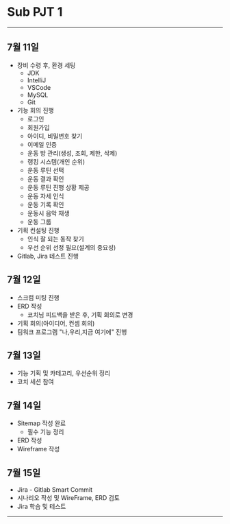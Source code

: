 # Sub PJT 1
---
## 7월 11일
- 장비 수령 후, 환경 세팅
    - JDK
    - IntelliJ
    - VSCode
    - MySQL
    - Git
- 기능 회의 진행
    - 로그인
    - 회원가입
    - 아이디, 비밀번호 찾기
    - 이메일 인증
    - 운동 방 관리(생성, 조회, 제한, 삭제)
    - 랭킹 시스템(개인 순위)
    - 운동 루틴 선택
    - 운동 결과 확인
    - 운동 루틴 진행 상황 제공
    - 운동 자세 인식
    - 운동 기록 확인
    - 운동시 음악 재생
    - 운동 그룹
- 기획 컨설팅 진행
    - 인식 잘 되는 동작 찾기
    - 우선 순위 선정 필요(설계의 중요성)
- Gitlab, Jira 테스트 진행

## 7월 12일
- 스크럼 미팅 진행
- ERD 작성
    - 코치님 피드백을 받은 후, 기획 회의로 변경
- 기획 회의(아이디어, 컨셉 회의)
- 팀워크 프로그램 "나,우리,지금 여기에" 진행

## 7월 13일
- 기능 기획 및 카테고리, 우선순위 정리
- 코치 세션 참여

## 7월 14일
- Sitemap 작성 완료
    - 필수 기능 정리
- ERD 작성
- Wireframe 작성

## 7월 15일 
- Jira - Gitlab Smart Commit
- 시나리오 작성 및 WireFrame, ERD 검토
- Jira 학습 및 테스트

---
